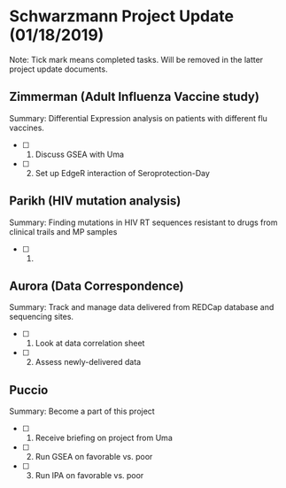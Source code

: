 # **Schwarzmann Project Update (01/18/2019)**
Note: Tick mark means completed tasks. Will be removed in the latter project update documents.

## Zimmerman (Adult Influenza Vaccine study)
Summary: Differential Expression analysis on patients with different flu vaccines.
- [ ] 1. Discuss GSEA with Uma
- [ ] 2. Set up EdgeR interaction of Seroprotection-Day

## Parikh (HIV mutation analysis)
Summary: Finding mutations in  HIV RT sequences resistant to drugs from clinical trails and MP samples
- [ ] 1. 

## Aurora (Data Correspondence)
Summary: Track and manage data delivered from REDCap database and sequencing sites.
- [ ] 1. Look at data correlation sheet
- [ ] 2. Assess newly-delivered data

## Puccio
Summary: Become a part of this project
- [ ] 1. Receive briefing on project from Uma
- [ ] 2. Run GSEA on favorable vs. poor
- [ ] 3. Run IPA on favorable vs. poor

